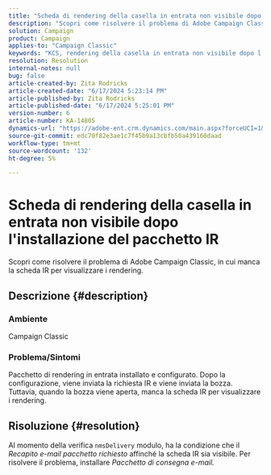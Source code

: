 ```yaml
---
title: "Scheda di rendering della casella in entrata non visibile dopo l'installazione del pacchetto IR"
description: "Scopri come risolvere il problema di Adobe Campaign Classic, a causa del quale manca la scheda IR per visualizzare i rendering."
solution: Campaign
product: Campaign
applies-to: "Campaign Classic"
keywords: "KCS, rendering della casella in entrata non visibile dopo l'installazione del pacchetto IR"
resolution: Resolution
internal-notes: null
bug: false
article-created-by: Zita Rodricks
article-created-date: "6/17/2024 5:23:14 PM"
article-published-by: Zita Rodricks
article-published-date: "6/17/2024 5:25:01 PM"
version-number: 6
article-number: KA-14805
dynamics-url: "https://adobe-ent.crm.dynamics.com/main.aspx?forceUCI=1&pagetype=entityrecord&etn=knowledgearticle&id=a3b28443-ce2c-ef11-840a-002248084fbb"
source-git-commit: edc70f82e3ae1c7f45b9a13cbfb50a439160daad
workflow-type: tm+mt
source-wordcount: '132'
ht-degree: 5%

---
```


# Scheda di rendering della casella in entrata non visibile dopo l&#39;installazione del pacchetto IR


Scopri come risolvere il problema di Adobe Campaign Classic, in cui manca la scheda IR per visualizzare i rendering.

## Descrizione {#description}


### <b>Ambiente</b>

Campaign Classic

### <b>Problema/Sintomi</b>

Pacchetto di rendering in entrata installato e configurato. Dopo la configurazione, viene inviata la richiesta IR e viene inviata la bozza. Tuttavia, quando la bozza viene aperta, manca la scheda IR per visualizzare i rendering.


## Risoluzione {#resolution}


Al momento della verifica `nmsDelivery` modulo, ha la condizione che il *Recapito e-mail* *pacchetto richiesto* affinché la scheda IR sia visibile. Per risolvere il problema, installare *Pacchetto di consegna e-mail.*
